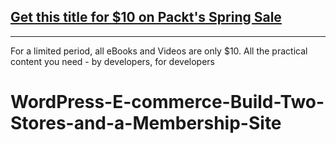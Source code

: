 ## [Get this title for $10 on Packt's Spring Sale](https://www.packt.com/V16749?utm_source=github&utm_medium=packt-github-repo&utm_campaign=spring_10_dollar_2022)
-----
For a limited period, all eBooks and Videos are only $10. All the practical content you need \- by developers, for developers

# WordPress-E-commerce-Build-Two-Stores-and-a-Membership-Site